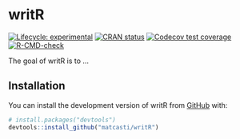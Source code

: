 
<!-- README.md is generated from README.Rmd. Please edit that file -->

# writR

<!-- badges: start -->

[![Lifecycle:
experimental](https://img.shields.io/badge/lifecycle-experimental-orange.svg)](https://lifecycle.r-lib.org/articles/stages.html#experimental)
[![CRAN
status](https://www.r-pkg.org/badges/version/writR)](https://CRAN.R-project.org/package=writR)
[![Codecov test
coverage](https://codecov.io/gh/matcasti/writR/branch/main/graph/badge.svg)](https://app.codecov.io/gh/matcasti/writR?branch=main)
[![R-CMD-check](https://github.com/matcasti/writR/workflows/R-CMD-check/badge.svg)](https://github.com/matcasti/writR/actions)
<!-- badges: end -->

The goal of writR is to …

## Installation

You can install the development version of writR from
[GitHub](https://github.com/) with:

``` r
# install.packages("devtools")
devtools::install_github("matcasti/writR")
```
